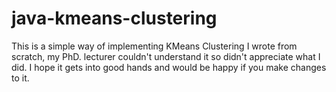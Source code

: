 # java-kmeans-clustering
This is a simple way of implementing KMeans Clustering I wrote from scratch, my PhD. lecturer couldn't understand it so didn't appreciate what I did. I hope it gets into good hands and would be happy if you make changes to it.
